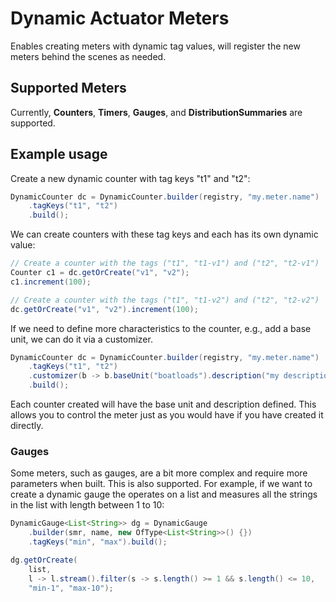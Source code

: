 # Dynamic Actuator Meters

Enables creating meters with dynamic tag values, will register the new meters behind the scenes as
needed.

## Supported Meters

Currently, **Counters**, **Timers**, **Gauges**, and **DistributionSummaries** are supported.

## Example usage

Create a new dynamic counter with tag keys "t1" and "t2":

```java
DynamicCounter dc = DynamicCounter.builder(registry, "my.meter.name") 
    .tagKeys("t1", "t2")     
    .build();
```

We can create counters with these tag keys and each has its own dynamic value:

```java
// Create a counter with the tags ("t1", "t1-v1") and ("t2", "t2-v1")
Counter c1 = dc.getOrCreate("v1", "v2");
c1.increment(100);

// Create a counter with the tags ("t1", "t1-v2") and ("t2", "t2-v2")
dc.getOrCreate("v1", "v2").increment(100);
```

If we need to define more characteristics to the counter, e.g., add a base unit, we can do it via
a customizer.

```java
DynamicCounter dc = DynamicCounter.builder(registry, "my.meter.name") 
    .tagKeys("t1", "t2")     
    .customizer(b -> b.baseUnit("boatloads").description("my description"))
    .build();
```

Each counter created will have the base unit and description defined. This allows you to control
the meter just as you would have if you have created it directly.

### Gauges

Some meters, such as gauges, are a bit more complex and require more parameters when built. This
is also supported. For example, if we want to create a dynamic gauge the operates on a list and 
measures all the strings in the list with length between 1 to 10:

```java
DynamicGauge<List<String>> dg = DynamicGauge
    .builder(smr, name, new OfType<List<String>>() {})
    .tagKeys("min", "max").build();

dg.getOrCreate(
    list, 
    l -> l.stream().filter(s -> s.length() >= 1 && s.length() <= 10, 
    "min-1", "max-10");
```